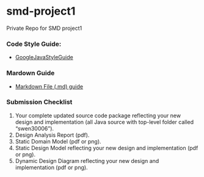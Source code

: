 # smd-project1
Private Repo for SMD project1

### Code Style Guide:
- [GoogleJavaStyleGuide](https://google.github.io/styleguide/javaguide.html)

### Mardown Guide
- [Markdown File (.md) guide](https://guides.github.com/features/mastering-markdown/)

### Submission Checklist
1. Your complete updated source code package reflecting your new design and implementation (all
Java source with top-level folder called “swen30006”).
2. Design Analysis Report (pdf).
3. Static Domain Model (pdf or png).
4. Static Design Model reflecting your new design and implementation (pdf or png).
5. Dynamic Design Diagram reflecting your new design and implementation (pdf or png).

